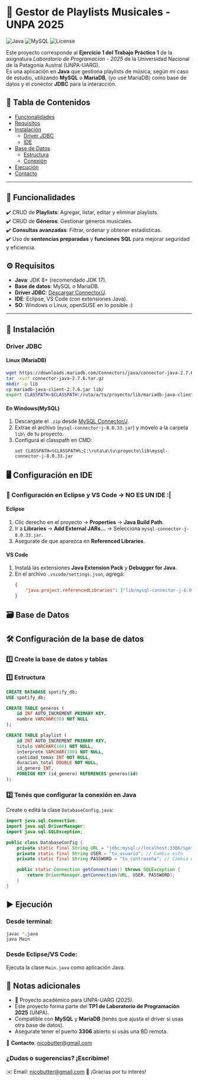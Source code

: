 # 🎵 Gestor de Playlists Musicales - UNPA 2025 

![Java](https://img.shields.io/badge/Java-JDK%2017%2B-blue)
![MySQL](https://img.shields.io/badge/DB-MySQL%20%7C%20MariaDB-orange)
![License](https://img.shields.io/badge/License-MIT-green)

Este proyecto corresponde al **Ejercicio 1 del Trabajo Práctico 1** de la asignatura *Laboratorio de Programación - 2025* de la Universidad Nacional de la Patagonia Austral (UNPA-UARG).  
Es una aplicación en **Java** que gestiona playlists de música, según mi caso de estudio, utilizando **MySQL** o **MariaDB**, (yo usé MariaDB) como base de datos y el conector **JDBC** para la interacción.

## 📌 Tabla de Contenidos  
- [Funcionalidades](#-funcionalidades)  
- [Requisitos](#%EF%B8%8F-requisitos)  
- [Instalación](#-instalación)  
  - [Driver JDBC](#driver-jdbc)  
  - [IDE](#-configuración-en-ide)  
- [Base de Datos](#-base-de-datos)  
  - [Estructura](#1-estructura-de-la-base-de-datos)  
  - [Conexión](#2-configuración-en-java)  
- [Ejecución](#-ejecución)  
- [Contacto](#-contacto)  

---

## 📌 Funcionalidades

✔️ CRUD de **Playlists**: Agregar, listar, editar y eliminar playlists.  
✔️ CRUD de **Géneros**: Gestionar géneros musicales.  
✔️ **Consultas avanzadas**: Filtrar, ordenar y obtener estadísticas.  
✔️ Uso de **sentencias preparadas** y **funciones SQL** para mejorar seguridad y eficiencia.  

## ⚙️ Requisitos  
- **Java**: JDK 8+ (recomendado JDK 17).  
- **Base de datos**: MySQL o MariaDB.  
- **Driver JDBC**: [Descargar Connector/J](https://dev.mysql.com/downloads/connector/j/).  
- **IDE**: Eclipse, VS Code (con extensiones Java).  
- **SO**: Windows o Linux, openSUSE en lo posible :)

---

## 🔧 Instalación  

### Driver JDBC  
#### Linux (MariaDB)  

```bash
wget https://downloads.mariadb.com/Connectors/java/connector-java-2.7.6.tar.gz
tar -xvzf connector-java-2.7.6.tar.gz
mkdir -p lib
cp mariadb-java-client-2.7.6.jar lib/
export CLASSPATH=$CLASSPATH:/ruta/a/tu/proyecto/lib/mariadb-java-client-2.7.6.jar
```

#### En **Windows**(MySQL)

1. Descargate el `.zip` desde [MySQL Connector/J](https://dev.mysql.com/downloads/connector/j/).  
2. Extrae el archivo (`mysql-connector-j-8.0.33.jar`) y movelo a la carpeta `lib\` de tu proyecto.  
3. Configurá el classpath en CMD:  
   ```batch
   set CLASSPATH=%CLASSPATH%;C:\ruta\a\tu\proyecto\lib\mysql-connector-j-8.0.33.jar
   ```

## 🖥️ Configuración en IDE

### 🔹 Configuración en Eclipse y VS Code -> NO ES UN IDE :|

#### **Eclipse**
1. Clic derecho en el proyecto → **Properties** → **Java Build Path**.  
2. Ir a **Libraries** → **Add External JARs...** → Selecciona `mysql-connector-j-8.0.33.jar`.  
3. Asegurate de que aparezca en **Referenced Libraries**.

#### **VS Code**
1. Instalá las extensiones **Java Extension Pack** y **Debugger for Java**.  
2. En el archivo `.vscode/settings.json`, agregá:
   ```json
   {
       "java.project.referencedLibraries": ["lib/mysql-connector-j-8.0.33.jar"]
   }
   ```

## 🗃️ Base de Datos

## 🛠 Configuración de la base de datos

### **1️⃣ Create la base de datos y tablas**

### 1️⃣ Estructura


```sql
CREATE DATABASE spotify_db;
USE spotify_db;

CREATE TABLE generos (
    id INT AUTO_INCREMENT PRIMARY KEY,
    nombre VARCHAR(50) NOT NULL
);

CREATE TABLE playlist (
    id INT AUTO_INCREMENT PRIMARY KEY,
    titulo VARCHAR(100) NOT NULL,
    interprete VARCHAR(100) NOT NULL,
    cantidad_temas INT NOT NULL,
    duracion_total DOUBLE NOT NULL,
    id_genero INT,
    FOREIGN KEY (id_genero) REFERENCES generos(id)
);
```

### **2️⃣ Tenés que configurar la conexión en Java**

Create o editá la clase `DatabaseConfig.java`:

```java
import java.sql.Connection;
import java.sql.DriverManager;
import java.sql.SQLException;

public class DatabaseConfig {
    private static final String URL = "jdbc:mysql://localhost:3306/spotify_db";
    private static final String USER = "tu_usuario"; // Cambia esto
    private static final String PASSWORD = "tu_contraseña"; // Cambia esto

    public static Connection getConnection() throws SQLException {
        return DriverManager.getConnection(URL, USER, PASSWORD);
    }
}
```

## ▶️ Ejecución

### Desde **terminal**:
```bash
javac *.java
java Main
```

### Desde **Eclipse/VS Code**:
Ejecuta la clase `Main.java` como aplicación Java.

## 📢 Notas adicionales

- 📅 Proyecto académico para UNPA-UARG (2025).
- Este proyecto forma parte del **TP1 de Laboratorio de Programación 2025** (UNPA).  
- Compatible con **MySQL** y **MariaDB** (tenés que ajusta el driver si usas otra base de datos).  
- Asegurate tener el puerto **3306** abierto si usás una BD remota.  

📧 **Contacto**: [nicobutter@gmail.com](mailto:nicobutter@gmail.com)  

### ¿Dudas o sugerencias? ¡Escribime!

✉️ Email: nicobutter@gmail.com
🚀 ¡Gracias por tu interés!
